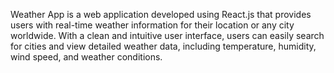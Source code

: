 Weather App is a web application developed using React.js that provides users with real-time weather information for their location or any city worldwide. With a clean and intuitive user interface, users can easily search for cities and view detailed weather data, including temperature, humidity, wind speed, and weather conditions.
